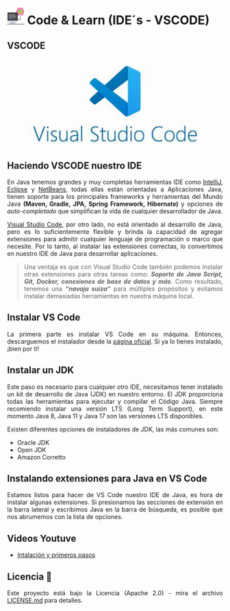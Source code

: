 <div align="justify">

# <img src=.../../../../images/computer.png width="40"> Code & Learn (IDE´s - VSCODE)

## VSCODE

<div align="center">

<img src=images/vscode-logo.png width="400">

</div>

## Haciendo VSCODE nuestro IDE

En Java tenemos grandes y muy completas herramientas IDE como [IntelliJ](https://www.jetbrains.com/idea/), [Eclipse](https://eclipseide.org/) y [NetBeans](https://netbeans.apache.org/front/main/index.html), todas ellas están orientadas a Aplicaciones Java, tienen soporte para los principales frameworks y herramientas del Mundo Java __(Maven, Gradle, JPA, Spring Framework, Hibernate)__ y opciones de _auto-completado_ que simplifican la vida de cualquier desarrollador de Java.

[Visual Studio Code](https://visualstudio.microsoft.com/es/), por otro lado, no está orientado al desarrollo de Java, pero es lo suficientemente flexible y brinda la capacidad de agregar extensiones para admitir cualquier lenguaje de programación o marco que necesite. Por lo tanto, al instalar las extensiones correctas, lo convertimos en nuestro IDE de Java para desarrollar aplicaciones.

> Una ventaja es que con Visual Studio Code también podemos instalar otras extensiones para otras tareas como: ___Soporte de Java Script, Git, Docker, conexiones de base de datos y más___. Como resultado, tenemos una ___“navaja suiza”___ para múltiples propósitos y evitamos instalar demasiadas herramientas en nuestra máquina local.

## Instalar VS Code

La primera parte es instalar VS Code en su máquina. Entonces, descarguemos el instalador desde la [página oficial](https://visualstudio.microsoft.com/es/). Si ya lo tienes instalado, ¡bien por ti!

## Instalar un JDK

Este paso es necesario para cualquier otro IDE, necesitamos tener instalado un kit de desarrollo de Java (JDK) en nuestro entorno. El JDK proporciona todas las herramientas para ejecutar y compilar el Código Java. Siempre recomiendo instalar una versión LTS (Long Term Support), en este momento Java 8, Java 11 y Java 17 son las versiones LTS disponibles.

Existen diferentes opciones de instaladores de JDK, las más comunes son:

- Oracle JDK
- Open JDK
- Amazon Corretto

## Instalando extensiones para Java en VS Code

Estamos listos para hacer de VS Code nuestro IDE de Java, es hora de instalar algunas extensiones. Si presionamos las secciones de extensión en la barra lateral y escribimos Java en la barra de búsqueda, es posible que nos abrumemos con la lista de opciones.

## Videos Youtuve

- [Intalación y primeros pasos](https://www.youtube.com/watch?v=3gW6AJNcfR4)

## Licencia 📄

Este proyecto está bajo la Licencia (Apache 2.0) - mira el archivo [LICENSE.md](../../LICENSE) para detalles.

</div>